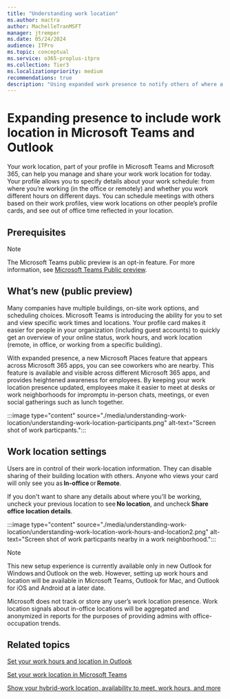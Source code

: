 ```yaml
---
title: "Understanding work location"
ms.author: mactra
author: MachelleTranMSFT
manager: jtremper
ms.date: 05/24/2024
audience: ITPro
ms.topic: conceptual
ms.service: o365-proplus-itpro
ms.collection: Tier3
ms.localizationpriority: medium
recommendations: true
description: "Using expanded work presence to notify others of where a user is working, remotely or in office."
---
```


# Expanding presence to include work location in Microsoft Teams and Outlook

Your work location, part of your profile in Microsoft Teams and Microsoft 365, can help you manage and share your work work location for today. Your profile allows you to specify details about your work schedule: from where you’re working (in the office or remotely) and whether you work different hours on different days. You can schedule meetings with others based on their work profiles, view work locations on other people’s profile cards, and see out of office time reflected in your location.

## Prerequisites

> [!NOTE]
> The Microsoft Teams public preview is an opt-in feature. For more information, see [Microsoft Teams Public preview](/microsoftteams/public-preview-doc-updates?tabs=new-teams-client).

## What’s new (public preview)

Many companies have multiple buildings, on-site work options, and scheduling choices. Microsoft Teams is introducing the ability for you to set and view specific work times and locations. Your profile card makes it easier for people in your organization (including guest accounts) to quickly get an overview of your online status, work hours, and work location (remote, in office, or working from a specific building).

With expanded presence, a new Microsoft Places feature that appears across Microsoft 365 apps, you can see coworkers who are nearby. This feature is available and visible across different Microsoft 365 apps, and provides heightened awareness for employees. By keeping your work location presence updated, employees make it easier to meet at desks or work neighborhoods for impromptu in-person chats, meetings, or even social gatherings such as lunch together.

:::image type="content" source="./media/understanding-work-location/understanding-work-location-participants.png" alt-text="Screen shot of work particpants.":::

## Work location settings

Users are in control of their work-location information. They can disable sharing of their building location with others. Anyone who views your card will only see you as **In-office** or **Remote**.

If you don't want to share any details about where you'll be working, uncheck your previous location to see **No location**, and uncheck **Share office location details**.

:::image type="content" source="./media/understanding-work-location/understanding-work-location-work-hours-and-location2.png" alt-text="Screen shot of work particpants nearby in a work neighborhood.":::

> [!NOTE]
> This new setup experience is currently available only in new Outlook for Windows and Outlook on the web. However, setting up work hours and location will be available in Microsoft Teams, Outlook for Mac, and Outlook for iOS and Android at a later date.

Microsoft does not track or store any user’s work location presence. Work location signals about in-office locations will be aggregated and anonymized in reports for the purposes of providing admins with office-occupation trends.

## Related topics

[Set your work hours and location in Outlook](https://support.microsoft.com/office/set-your-work-hours-and-location-in-outlook-af2fddf9-249e-4710-9c95-5911edfd76f6)

[Set your work location in Microsoft Teams](https://support.microsoft.com/office/set-your-work-location-in-microsoft-teams-6c14a0f5-3cd6-427d-b1d2-aa0365aebf88)

[Show your hybrid-work location, availability to meet, work hours, and more](https://support.microsoft.com/office/show-your-hybrid-work-location-availability-to-meet-work-hours-and-more-c861198d-f82e-41d7-88ec-c2e716be5ede)
